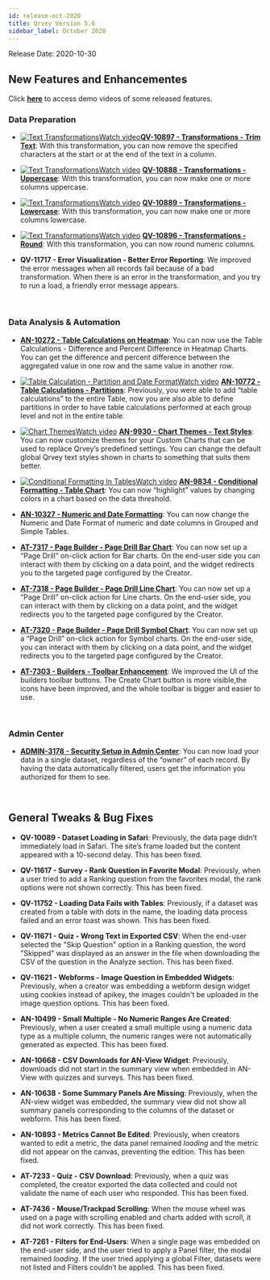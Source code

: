 ```yaml
---
id: release-oct-2020
title: Qrvey Version 5.6
sidebar_label: October 2020
---
```

<div style={{textAlign: "justify"}}>
Release Date: 2020-10-30

## New Features and Enhancementes

Click <a href="/docs/next/video-training/release/version-5.6" target="_blank"> <strong>here</strong></a> to access demo videos of some released features.

### Data Preparation

-   <a href="/docs/video-training/release/version-5.6/#text-transformations" target="_blank" className="tooltip"><img alt="Text Transformations" src="https://s3.amazonaws.com/cdn.qrvey.com/documentation_assets/release-notes/video_icon.png#thumbnail-20" className="video-icon-png" /><span className="tooltiptext">Watch video</span></a><a href="/docs/ui-docs/datasets/transformations/" target="_blank"><strong>QV-10897 - Transformations - Trim Text</strong></a>: With this transformation, you can now remove the specified characters at the start or at the end of the text in a column.

-   <a href="/docs/video-training/release/version-5.6/#text-transformations" target="_blank" className="tooltip"><img alt="Text Transformations" src="https://s3.amazonaws.com/cdn.qrvey.com/documentation_assets/release-notes/video_icon.png#thumbnail-20" className="video-icon-png" /><span className="tooltiptext">Watch video</span></a> <a href="/docs/ui-docs/datasets/transformations/" target="_blank"><strong>QV-10888 - Transformations - Uppercase</strong></a>: With this transformation, you can now make one or more columns uppercase.

-   <a href="/docs/video-training/release/version-5.6/#text-transformations" target="_blank" className="tooltip"><img alt="Text Transformations" src="https://s3.amazonaws.com/cdn.qrvey.com/documentation_assets/release-notes/video_icon.png#thumbnail-20" className="video-icon-png" /><span className="tooltiptext">Watch video</span></a> <a href="/docs/ui-docs/datasets/transformations/" target="_blank"><strong>QV-10889 - Transformations - Lowercase</strong></a>: With this transformation, you can now make one or more columns lowercase.

-   <a href="/docs/video-training/release/version-5.6/#text-transformations" target="_blank" className="tooltip"><img alt="Text Transformations" src="https://s3.amazonaws.com/cdn.qrvey.com/documentation_assets/release-notes/video_icon.png#thumbnail-20" className="video-icon-png" /><span className="tooltiptext">Watch video</span></a> <a href="/docs/ui-docs/datasets/transformations/" target="_blank"><strong>QV-10896 - Transformations - Round</strong></a>: With this transformation, you can now round numeric columns.

-   <strong>QV-11717 - Error Visualization - Better Error Reporting</strong>: We improved the error messages when all records fail because of a bad transformation. When there is an error in the transformation, and you try to run a load, a friendly error message appears.

<br />

### Data Analysis & Automation

-   <a href="/docs/ui-docs/dataviews/chart-builder/" target="_blank"><strong>AN-10272 - Table Calculations on Heatmap</strong></a>: You can now use the Table Calculations - Difference and Percent Difference in Heatmap Charts. You can get the difference and percent difference between the aggregated value in one row and the same value in another row.

-   <a href="/docs/video-training/release/version-5.6/#table-calculation---partition-and-date-format" target="_blank" className="tooltip"><img alt="Table Calculation - Partition and Date Format" src="https://s3.amazonaws.com/cdn.qrvey.com/documentation_assets/release-notes/video_icon.png#thumbnail-20" className="video-icon-png" /><span className="tooltiptext">Watch video</span></a> <a href="/docs/ui-docs/dataviews/chart-builder/" target="_blank"><strong>AN-10772 - Table Calculations - Partitions</strong></a>: Previously, you were able to add “table calculations” to the entire Table, now you are also able to define partitions in order to have table calculations performed at each group level and not in the entire table.

-   <a href="/docs/video-training/release/version-5.6/#chart-themes" target="_blank" className="tooltip"><img alt="Chart Themes" src="https://s3.amazonaws.com/cdn.qrvey.com/documentation_assets/release-notes/video_icon.png#thumbnail-20" className="video-icon-png" /><span className="tooltiptext">Watch video</span></a> <a href="/docs/ui-docs/dataviews/chart-builder/" target="_blank"><strong>AN-9930 - Chart Themes - Text Styles</strong></a>: You can now customize themes for your Custom Charts that can be used to replace Qrvey’s predefined settings. You can change the default global Qrvey text styles shown in charts to something that suits them better.

-   <a href="/docs/video-training/release/version-5.6/#conditional-formatting-in-tables" target="_blank" className="tooltip"><img alt="Conditional Formatting In Tables" src="https://s3.amazonaws.com/cdn.qrvey.com/documentation_assets/release-notes/video_icon.png#thumbnail-20" className="video-icon-png" /><span className="tooltiptext">Watch video</span></a> <a href="/docs/ui-docs/dataviews/chart-builder/" target="_blank"><strong>AN-9834 - Conditional Formatting - Table Chart</strong></a>: You can now “highlight” values by changing colors in a chart based on the data threshold.

-   <a href="/docs/ui-docs/dataviews/chart-builder/" target="_blank"><strong>AN-10327 - Numeric and Date Formatting</strong></a>: You can now change the Numeric and Date Format of numeric and date columns in Grouped and Simple Tables.

-   <a href="/docs/ui-docs/builders/pages_actions/" target="_blank"><strong>AT-7317 - Page Builder - Page Drill Bar Chart</strong></a>: You can now set up a “Page Drill” on-click action for Bar charts. On the end-user side you can interact with them by clicking on a data point, and the widget redirects you to the targeted page configured by the Creator.

-   <a href="/docs/ui-docs/builders/pages_actions/" target="_blank"><strong>AT-7318 - Page Builder - Page Drill Line Chart</strong></a>: You can now set up a “Page Drill” on-click action for Line charts. On the end-user side, you can interact with them by clicking on a data point, and the widget redirects you to the targeted page configured by the Creator.

-   <a href="/docs/ui-docs/builders/pages_actions/" target="_blank"><strong>AT-7320 - Page Builder - Page Drill Symbol Chart</strong></a>: You can now set up a “Page Drill” on-click action for Symbol charts. On the end-user side, you can interact with them by clicking on a data point, and the widget redirects you to the targeted page configured by the Creator.

-   <a href="/docs/ui-docs/builders/pages/" target="_blank"><strong>AT-7303 - Builders - Toolbar Enhancement</strong></a>: We improved the UI of the builders toolbar buttons. The Create Chart button is more visible,the icons have been improved, and the whole toolbar is bigger and easier to use. 

<br />
 
### Admin Center

-   <a href="/docs/admin/admin-sections-platform/" target="_blank"><strong>ADMIN-3178 - Security Setup in Admin Center</strong></a>: You can now load your data in a single dataset, regardless of the “owner” of each record. By having the data automatically filtered, users get the information you authorized for them to see.

<br />

## General Tweaks & Bug Fixes

-   <strong>QV-10089 - Dataset Loading in Safari</strong>: Previously, the data page didn’t immediately load in Safari. The site’s frame loaded but the content appeared with a 10-second delay. This has been fixed.

-   <strong>QV-11617 - Survey - Rank Question in Favorite Modal</strong>: Previously, when a user tried to add a Ranking question from the favorites modal, the rank options were not shown correctly. This has been fixed.

-   <strong>QV-11752 - Loading Data Fails with Tables</strong>: Previously, if a dataset was created from a table with dots in the name, the loading data process failed and an error toast was shown. This has been fixed.

-   <strong>QV-11671 - Quiz - Wrong Text in Exported CSV</strong>: When the end-user selected the "Skip Question" option in a Ranking question, the word "Skipped" was displayed as an answer in the file when downloading the CSV of the question in the Analyze section. This has been fixed.

-   <strong>QV-11621 - Webforms - Image Question in Embedded Widgets</strong>: Previously, when a creator was embedding a webform design widget using cookies instead of apikey, the images couldn't be uploaded in the image question options. This has been fixed.

-   <strong>AN-10499 - Small Multiple - No Numeric Ranges Are Created</strong>: Previously, when a user created a small multiple using a numeric data type as a multiple column, the numeric ranges were not automatically generated as expected. This has been fixed.

-   <strong>AN-10668 - CSV Downloads for AN-View Widget</strong>: Previously, downloads did not start in the summary view when embedded in AN-View with quizzes and surveys. This has been fixed.

-   <strong>AN-10638 - Some Summary Panels Are Missing</strong>: Previously, when the AN-view widget was embedded, the summary view did not show all summary panels corresponding to the columns of the dataset or webform. This has been fixed.

-   <strong>AN-10893 - Metrics Cannot Be Edited</strong>: Previously, when creators wanted to edit a metric, the data panel remained _loading_ and the metric did not appear on the canvas, preventing the edition. This has been fixed.

-   <strong>AT-7233 - Quiz - CSV Download</strong>: Previously, when a quiz was completed, the creator exported the data collected and could not validate the name of each user who responded. This has been fixed.

-   <strong>AT-7436 - Mouse/Trackpad Scrolling</strong>: When the mouse wheel was used on a page with scrolling enabled and charts added with scroll, it did not work correctly. This has been fixed.

-   <strong>AT-7261 - Filters for End-Users</strong>: When a single page was embedded on the end-user side, and the user tried to apply a Panel filter, the modal remained _loading_. If the user tried applying a global Filter, datasets were not listed and Filters couldn’t be applied. This has been fixed.

</div>